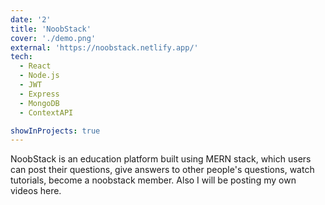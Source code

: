 ```yaml
---
date: '2'
title: 'NoobStack'
cover: './demo.png'
external: 'https://noobstack.netlify.app/'
tech:
  - React
  - Node.js
  - JWT
  - Express
  - MongoDB
  - ContextAPI

showInProjects: true
---
```


NoobStack is an education platform built using MERN stack, which users can post their questions, give answers to other people's questions, watch tutorials, become a noobstack member. Also I will be posting my own videos here.
